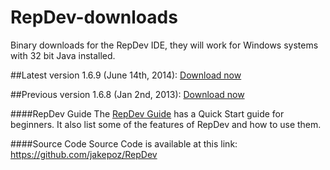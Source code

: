 RepDev-downloads
================

Binary downloads for the RepDev IDE, they will work for Windows systems with 32 bit Java installed.

##Latest version 1.6.9 (June 14th, 2014): <a href="https://github.com/jakepoz/RepDev-downloads/raw/master/RepDev-1.6.9.zip">Download now</a>


##Previous version 1.6.8 (Jan 2nd, 2013): <a href="https://github.com/jakepoz/RepDev-downloads/raw/master/repdev-1.6.8.zip">Download now</a>


####RepDev Guide
The <a href="https://github.com/jakepoz/RepDev-downloads/raw/master/RepDev_Guide.pdf">RepDev Guide</a> has a Quick Start guide for beginners.  It also list some of the features of RepDev and how to use them.

####Source Code
Source Code is available at this link:
https://github.com/jakepoz/RepDev
